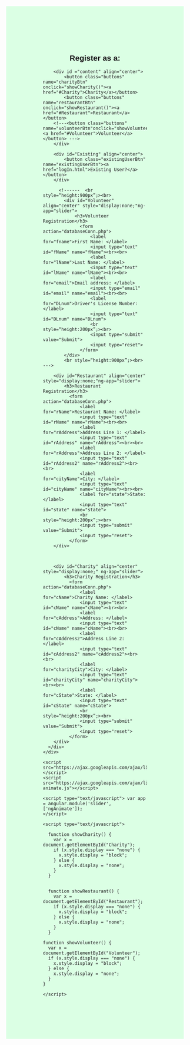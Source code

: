 <!DOCTYPE html>
<html lang="en">
<head>
    <meta charset="UTF-8">
    <meta name="viewport" content="width=device-width, initial-scale=1.0">
    <link rel="stylesheet" type="text/css" href="bountyStyle.css">
    <title>New User Registration</title>
</head>

<style>
.buttons {
    background-color: white;
    color: black;
    border: 2px solid rgb(115, 185, 133);
    border-radius: 0px;
    height: 80px;
    width: 250px;
    padding: 10px 15px 10px 15px;
    font-size: medium;
    }

.buttons:hover, .existingUserBtn:hover{
    background-color: rgb(157, 250, 180);
    transition-duration: 0.9s;
}

.existingUserBtn{
    background-color: white;
    color: black;
    border: 3px solid rgb(157, 250, 180);
    border-radius: 4px;
    height: 40px;
    width: 160px;
    padding: 10px 15px 10px 15px;
    font-size: medium;
}


.ng-hide {
    height:0;
}

#Charity, #Volunteer, #Restaurant {
    padding-top: 20px;
    transition: all linear 0.5s;
    background-color: white;
    height:350px;
}

#tableDiv {
    width: 75%;
    margin-left: 13%;
}

.parallax, .parallaxHidden {
    /* The image used */
    background-image: url("bountyBgrnd.jpg");
  
    /* Set a specific height */
    height: 500px;
    padding: 50px;
    /* Create the parallax scrolling effect */
    background-attachment: fixed;
    background-position: center;
    background-repeat: no-repeat;
    background-size: cover;
  }

#pageContent, .charityContentBtn{
    align:center;
    margin-left: 70px;
    width:70%;
    background-color: rgb(219, 255, 228);
    padding: 100px;
}

.topnav {
    background-color: #333;
    overflow: hidden;
  }
  
  /* Style the links inside the navigation bar */
  .topnav a {
    float: left;
    color: #f2f2f2;
    text-align: center;
    padding: 14px 16px;
    text-decoration: none;
    font-size: 17px;
  }
  
  /* Change the color of links on hover */
  .topnav a:hover {
    background-color: rgb(188, 252, 204);
    color: black;
  }
  
  /* Add a color to the active/current link */
  .topnav a.active {
    background-color: rgb(188, 252, 204);
    color: rgb(82, 104, 87);
  }


a, a:visited {
    text-decoration:none;
    color: black;
}


body {
    font-family: Arial, Helvetica, sans-serif;
}

html{
    scroll-behavior: smooth;
}

table {
    font-family: arial, sans-serif;
    border-collapse: collapse;
    width: 100%;
  }
  
  td, th {
    border: 1px solid  rgb(135, 177, 145);
    text-align: left;
    padding: 8px;
  }
  
  tr:nth-child(even) {
    background-color:  whitesmoke;
  }
</style>
<body>
  <div class="parallax">
    <div id="pageContent">
        <h2 align="center">Register as a: </h2>

        <div id ="content" align="center">
            <button class="buttons" name="charityBtn" onclick="showCharity()"><a href="#Charity">Charity</a></button>
            <button class="buttons" name="restaurantBtn" onclick="showRestaurant()"><a href="#Restaurant">Restaurant</a></button>
        <!---<button class="buttons" name="volunteerBtn"onclick="showVolunteer()"><a href="#Volunteer">Volunteer</a></button> --->
        </div>
      
        <div id="Existing" align="center">
            <button class="existingUserBtn" name="existingUserBtn"><a href="logIn.html">Existing User?</a></button>
        </div>

          <!------  <br style=“height:900px”;><br>
            <div id="Volunteer" align="center" style="display:none;"ng-app="slider">
                <h3>Volunteer Registration</h3>
                  <form action="databaseConn.php">
                      <label for="fname">First Name: </label>
                      <input type="text" id="fName" name="fName"><br><br>
                      <label for="lName">Last Name: </label>
                      <input type="text" id="lName" name="lName"><br><br>
                      <label for="email">Email address: </label>
                      <input type="email" id="email" name="email"><br><br>
                      <label for="DLnum">Driver's License Number: </label>
                      <input type="text" id="DLnum" name="DLnum">
                      <br style=“height:200px”;><br>
                      <input type="submit" value="Submit">
                      <input type="reset">
                  </form>
            </div>
            <br style=“height:900px”;><br> --->
      
        <div id="Restaurant" align="center" style="display:none;"ng-app="slider">
            <h3>Restaurant Registration</h3>
              <form action="databaseConn.php">
                  <label for="rName">Restaurant Name: </label>
                  <input type="text" id="rName" name="rName"><br><br>
                  <label for="rAddress">Address Line 1: </label>
                  <input type="text" id="rAddress" name="rAddress"><br><br>
                  <label for="rAddress">Address Line 2: </label>
                  <input type="text" id="rAddress2" name="rAddress2"><br><br>
                  <label for="cityName">City: </label>
                  <input type="text" id="cityName" name="cityName"><br><br>
                  <label for="state">State: </label>
                  <input type="text" id="state" name="state">
                  <br style=“height:200px”;><br>
                  <input type="submit" value="Submit">
                  <input type="reset">
              </form>
        </div>

      

        <div id="Charity" align="center" style="display:none;" ng-app="slider">
            <h3>Charity Registration</h3>
              <form action="databaseConn.php">
                  <label for="cName">Charity Name: </label>
                  <input type="text" id="cName" name="cName"><br><br>
                  <label for="cAddress">Address: </label>
                  <input type="text" id="cName" name="cName"><br><br>
                  <label for="cAddress2">Address Line 2: </label>
                  <input type="text" id="cAddress2" name="cAddress2"><br><br>
                  <label for="charityCity">City: </label>
                  <input type="text" id="charityCity" name="charityCity"><br><br>
                  <label for="cState">State: </label>
                  <input type="text" id="cState" name="cState">
                  <br style=“height:200px”;><br>
                  <input type="submit" value="Submit">
                  <input type="reset">
              </form>
        </div>
      </div>
    </div>

    <script src="https://ajax.googleapis.com/ajax/libs/angularjs/1.6.9/angular.min.js"></script>
    <script src="https://ajax.googleapis.com/ajax/libs/angularjs/1.6.9/angular-animate.js"></script>

    <script type="text/javascript"> var app = angular.module('slider', ['ngAnimate']);
    </script>

    <script type="text/javascript">

      function showCharity() {
        var x = document.getElementById("Charity");
        if (x.style.display === "none") {
          x.style.display = "block";
        } else {
          x.style.display = "none";
        }
      }


      function showRestaurant() {
        var x = document.getElementById("Restaurant");
        if (x.style.display === "none") {
          x.style.display = "block";
        } else {
          x.style.display = "none";
        }
      }

    function showVolunteer() {
      var x = document.getElementById("Volunteer");
      if (x.style.display === "none") {
        x.style.display = "block";
      } else {
        x.style.display = "none";
      }
    }
  
    </script>
</body>
</html>

